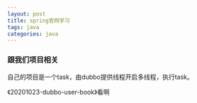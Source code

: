 ```yaml
---
layout: post
title: spring官网学习
tags: java
categories: java
---
```


### 跟我们项目相关

自己的项目是一个task，由dubbo提供线程开启多线程，执行task。

《20201023-dubbo-user-book》看啊

